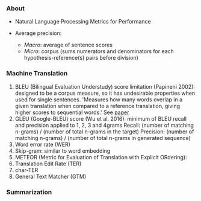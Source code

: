 ### About

* Natural Language Processing Metrics for Performance

* Average precision:
    * *Macro*: average of sentence scores
    * *Micro*: corpus (sums numerators and denominators for each hypothesis-reference(s) pairs before division)

### Machine Translation
1. BLEU (Bilingual Evaluation Understudy) score limitation (Papineni 2002): designed to be a corpus measure, so
            it has undesirable properties when used for single sentences. 'Measures how many words overlap in a given
             translation when compared to a reference translation, giving higher scores to sequential words.'
            See [paper](https://www.aclweb.org/anthology/P02-1040.pdf)
2. GLEU (Google-BLEU) score (Wu et al. 2016): minimum of BLEU recall and precision applied to 1, 2, 3 and 4grams
            Recall: (number of matching n-grams) / (number of total n-grams in the target)
            Precision: (number of matching n-grams) / (number of total n-grams in generated sequence)
3. Word error rate (WER)
4. Skip-gram: similar to word embedding
5. METEOR (Metric for Evaluation of Translation with Explicit ORdering):
6. Translation Edit Rate (TER)
7. char-TER
8. General Text Matcher (GTM)


### Summarization
